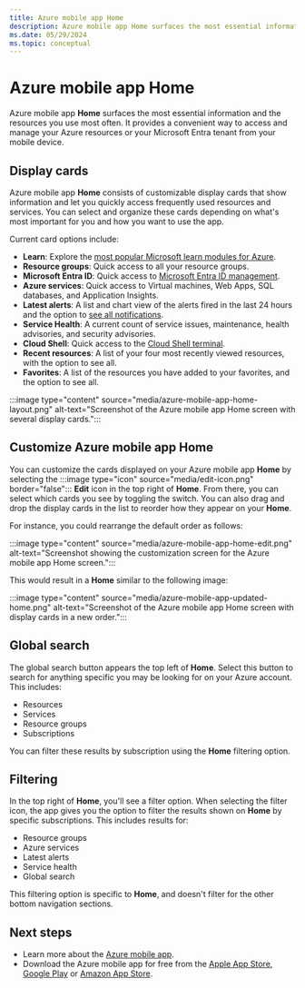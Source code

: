 ```yaml
---
title: Azure mobile app Home
description: Azure mobile app Home surfaces the most essential information and the resources you use most often.
ms.date: 05/29/2024
ms.topic: conceptual
---
```


# Azure mobile app Home

Azure mobile app **Home** surfaces the most essential information and the resources you use most often. It provides a convenient way to access and manage your Azure resources or your Microsoft Entra tenant from your mobile device.

## Display cards

Azure mobile app **Home** consists of customizable display cards that show information and let you quickly access frequently used resources and services. You can select and organize these cards depending on what's most important for you and how you want to use the app.

Current card options include:

- **Learn**: Explore the [most popular Microsoft learn modules for Azure](learn-training.md).
- **Resource groups**: Quick access to all your resource groups.
- **Microsoft Entra ID**: Quick access to [Microsoft Entra ID management](microsoft-entra-id.md).
- **Azure services**: Quick access to Virtual machines, Web Apps, SQL databases, and Application Insights.
- **Latest alerts**: A list and chart view of the alerts fired in the last 24 hours and the option to [see all notifications](alerts-notifications.md).
- **Service Health**: A current count of service issues, maintenance, health advisories, and security advisories.
- **Cloud Shell**: Quick access to the [Cloud Shell terminal](cloud-shell.md).
- **Recent resources**: A list of your four most recently viewed resources, with the option to see all.
- **Favorites**: A list of the resources you have added to your favorites, and the option to see all.

:::image type="content" source="media/azure-mobile-app-home-layout.png" alt-text="Screenshot of the Azure mobile app Home screen with several display cards.":::

## Customize Azure mobile app Home

You can customize the cards displayed on your Azure mobile app **Home** by selecting the :::image type="icon" source="media/edit-icon.png" border="false"::: **Edit** icon in the top right of **Home**. From there, you can select which cards you see by toggling the switch. You can also drag and drop the display cards in the list to reorder how they appear on your **Home**.

For instance, you could rearrange the default order as follows:

:::image type="content" source="media/azure-mobile-app-home-edit.png" alt-text="Screenshot showing the customization screen for the Azure mobile app Home screen.":::

This would result in a **Home** similar to the following image:

:::image type="content" source="media/azure-mobile-app-updated-home.png" alt-text="Screenshot of the Azure mobile app Home screen with display cards in a new order.":::

## Global search

The global search button appears the top left of **Home**. Select this button to search for anything specific you may be looking for on your Azure account. This includes:

- Resources
- Services
- Resource groups
- Subscriptions

You can filter these results by subscription using the **Home** filtering option.

## Filtering

In the top right of **Home**, you'll see a filter option. When selecting the filter icon, the app gives you the option to filter the results shown on **Home** by specific subscriptions. This includes results for:

- Resource groups
- Azure services
- Latest alerts
- Service health
- Global search

This filtering option is specific to **Home**, and doesn't filter for the other bottom navigation sections.

## Next steps

- Learn more about the [Azure mobile app](overview.md).
- Download the Azure mobile app for free from the [Apple App Store](https://aka.ms/azureapp/ios/doc), [Google Play](https://aka.ms/azureapp/android/doc) or [Amazon App Store](https://aka.ms/azureapp/amazon/doc).

